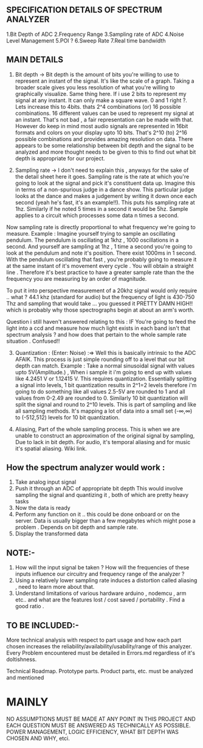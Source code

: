 **SPECIFICATION DETAILS OF SPECTRUM ANALYZER**
----------------------------------------------

1.Bit Depth of ADC
2.Frequency Range
3.Sampling rate of ADC
4.Noise Level Management
5.POI ?
6.Sweep Rate
7.Real time bandwidth



**MAIN DETAILS**
-----------------
1. Bit depth -> Bit depth is the amount of bits you're willing to use to represent an instant of the signal. It's like the scale of a graph. Taking a broader scale gives you less resolution of
what you're willing to graphically visualize. Same thing here. If i use 2 bits to represent my signal at any instant. It can only make a square wave. 0 and 1 right ?. Lets increase this to 4bits. thats 2^4 combinations (or) 16 possible combinations. 16 different values can be used to represent my signal at an instant. That's not bad , a fair representation can be made with that. However do keep in mind most audio signals are represented in 16bit formats and colors on your display upto 10 bits. That's 2^10 (to) 2^16 possible combinations and provides amazing resolution on data. There appears to be some relationship between bit depth and the signal to be analyzed and more thought needs to be given to this to find out what bit depth is appropriate for our project.

2. Sampling rate -> I don't need to explain this , anyways for the sake of the detail sheet here it goes. Sampling rate is the rate at which you're going to look at the signal and pick it's constituent data up. Imagine this in terms of a non-spurious judge in a dance show. This particular judge looks at the dance and makes a judgement by writing it down once each second (yeah he's fast, it's an example!!). This puts his sampling rate at 1hz. Similarly if he noted 5 times in a second it would be 5hz. Sample applies to a circuit which processes some data n times a second. 

Now sampling rate is directly proportional to what frequency we're going to measure. Example : Imagine yourself trying to sample an oscillating pendulum. The pendulum is oscillating at 1khz , 1000 oscillations in a second. And yourself are sampling at 1hz , 1 time a second you're going to look at the pendulum and note it's position. There exist 1000ms in 1 second. With the pendulum oscillating that fast , you're probably going to measure it at the same instant of it's movement every cycle . You will obtain a straight line . Therefore it's best practice to have a greater sample rate than the the frequency you are measuring by an order of magnitude.

To put it into perspective measurement of a 20khz signal would only require .. what ? 44.1 khz (standard for audio) 
but the frequency of light is 430-750 Thz and sampling that would take ... you guessed it PRETTY DAMN HIGH!! which is probably why those spectrographs begin at about an arm's worth.

Question i still haven't answered relating to this : IF You're going to feed the light into a ccd and measure how much light exists in each band isn't that spectrum analysis ? and how does that pertain to the whole sample rate situation . Confused!!

3. Quantization : (Enter: Noise) :=> Well this is basically intrinsic to the ADC AFAIK. This process is just simple rounding off to a level that our bit depth can match. Example : Take a normal sinusoidal signal with values upto 5V(Amplitude.) , When i sample it i'm going to end up with values like 4.2451 V or 1.12415 V. This requires quantization. Essentially splitting a signal into levels, 1 bit quantization results in 2^1=2 levels therefore i'm going to do something like all values 2.5-5V are rounded to 1 and all values from 0-2.49 are rounded to 0. Similarly 10 bit quantization will split the signal and round to 2^10 levels. This is part of sampling and like all sampling methods. It's mapping a lot of data into a small set (-∞,∞) to (-512,512) levels for 10 bit quantization. 

4. Aliasing, Part of the whole sampling process. This is when we are unable to construct an approximation of the original signal by sampling, Due to lack in bit depth. For audio, it's temporal aliasing and for music it's spatial aliasing. Wiki link.

How the spectrum analyzer would work :
---------------------------------------

1. Take analog input signal 
2. Push it through an ADC of appropriate bit depth
	This would involve sampling the signal 
	and quantizing it , both of which are pretty heavy tasks
3. Now the data is ready
4. Perform any function on it .. this could be done onboard or on the server. Data is usually bigger than a few megabytes which might pose a problem . Depends on bit depth and sample rate.
5. Display the transformed data

NOTE:-
------

1. How will the input signal be taken ? How will the frequencies of these inputs influence our circuitry and frequency range of the analyzer ? 
2. Using a relatively lower sampling rate induces a distortion called aliasing , need to learn more about that.
3. Understand limitations of various hardware arduino , nodemcu , arm etc.. and what are the features lost / cost saved / portability . Find a good ratio .

TO BE INCLUDED:-
-----------------
More technical analysis with respect to part usage and how each part chosen increases the reliability/availability/usability/range of this analyzer. Every Problem encountered must be detailed in Errors.md regardless of it's doltishness.

Technical Roadmap. Prototype parts. Product parts, etc. must be analyzed and mentioned



MAINLY
======

NO ASSUMPTIONS MUST BE MADE AT ANY POINT IN THIS PROJECT AND EACH QUESTION MUST BE ANSWERED AS TECHNICALLY AS POSSIBLE.
POWER MANAGEMENT, LOGIC EFFICIENCY, WHAT BIT DEPTH WAS CHOSEN AND WHY, etci.
